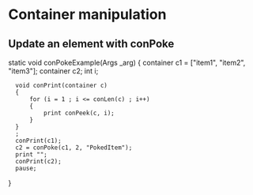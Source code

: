 # Container manipulation
## Update an element with conPoke
  static void conPokeExample(Args _arg)
  {
      container c1 = ["item1", "item2", "item3"];
      container c2;
      int i;

      void conPrint(container c)
      {
          for (i = 1 ; i <= conLen(c) ; i++)
          {
              print conPeek(c, i);
          }
      }
      ;
      conPrint(c1);
      c2 = conPoke(c1, 2, "PokedItem");
      print "";
      conPrint(c2);
      pause;
  }
